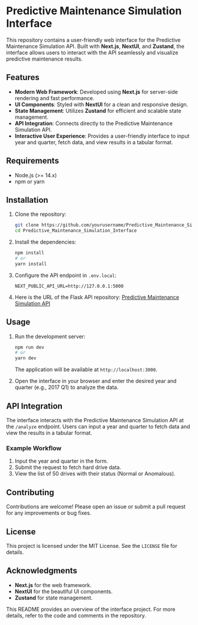 # Predictive Maintenance Simulation Interface

This repository contains a user-friendly web interface for the Predictive Maintenance Simulation API. Built with **Next.js**, **NextUI**, and **Zustand**, the interface allows users to interact with the API seamlessly and visualize predictive maintenance results.

## Features

- **Modern Web Framework**: Developed using **Next.js** for server-side rendering and fast performance.
- **UI Components**: Styled with **NextUI** for a clean and responsive design.
- **State Management**: Utilizes **Zustand** for efficient and scalable state management.
- **API Integration**: Connects directly to the Predictive Maintenance Simulation API.
- **Interactive User Experience**: Provides a user-friendly interface to input year and quarter, fetch data, and view results in a tabular format.

## Requirements

- Node.js (>= 14.x)
- npm or yarn

## Installation

1. Clone the repository:

   ```bash
   git clone https://github.com/yourusername/Predictive_Maintenance_Simulation_Interface.git
   cd Predictive_Maintenance_Simulation_Interface
   ```

2. Install the dependencies:

   ```bash
   npm install
   # or
   yarn install
   ```

3. Configure the API endpoint in `.env.local`:

   ```env
   NEXT_PUBLIC_API_URL=http://127.0.0.1:5000
   ```

4. Here is the URL of the Flask API repository: [Predictive Maintenance Simulation API](https://github.com/Piiii31/Predictive_Maintenance_Simulation_API)

## Usage

1. Run the development server:

   ```bash
   npm run dev
   # or
   yarn dev
   ```

   The application will be available at `http://localhost:3000`.

2. Open the interface in your browser and enter the desired year and quarter (e.g., 2017 Q1) to analyze the data.

## API Integration

The interface interacts with the Predictive Maintenance Simulation API at the `/analyze` endpoint. Users can input a year and quarter to fetch data and view the results in a tabular format.

### Example Workflow

1. Input the year and quarter in the form.
2. Submit the request to fetch hard drive data.
3. View the list of 50 drives with their status (Normal or Anomalous).

## Contributing

Contributions are welcome! Please open an issue or submit a pull request for any improvements or bug fixes.

## License

This project is licensed under the MIT License. See the `LICENSE` file for details.

## Acknowledgments

- **Next.js** for the web framework.
- **NextUI** for the beautiful UI components.
- **Zustand** for state management.

This README provides an overview of the interface project. For more details, refer to the code and comments in the repository.
